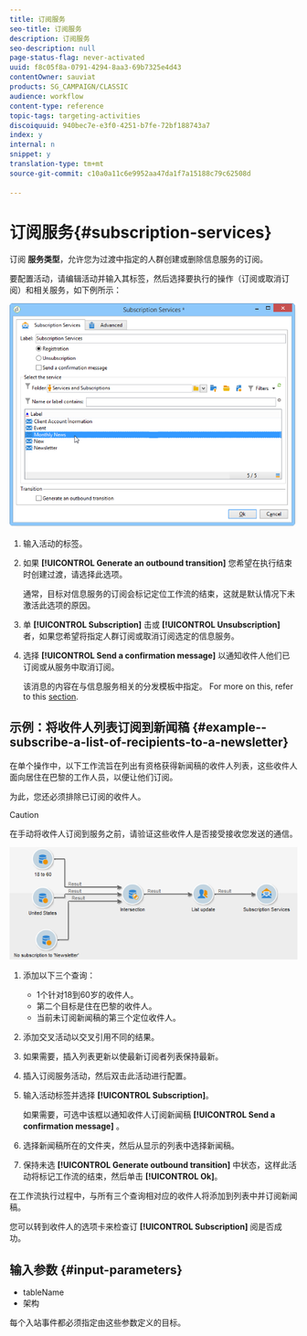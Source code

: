 ```yaml
---
title: 订阅服务
seo-title: 订阅服务
description: 订阅服务
seo-description: null
page-status-flag: never-activated
uuid: f8c05f8a-0791-4294-8aa3-69b7325e4d43
contentOwner: sauviat
products: SG_CAMPAIGN/CLASSIC
audience: workflow
content-type: reference
topic-tags: targeting-activities
discoiquuid: 940bec7e-e3f0-4251-b7fe-72bf188743a7
index: y
internal: n
snippet: y
translation-type: tm+mt
source-git-commit: c10a0a11c6e9952aa47da1f7a15188c79c62508d

---
```



# 订阅服务{#subscription-services}

订阅 **服务类型**，允许您为过渡中指定的人群创建或删除信息服务的订阅。

要配置活动，请编辑活动并输入其标签，然后选择要执行的操作（订阅或取消订阅）和相关服务，如下例所示：

![](assets/edit_service_inscription.png)

1. 输入活动的标签。
1. 如果 **[!UICONTROL Generate an outbound transition]** 您希望在执行结束时创建过渡，请选择此选项。

   通常，目标对信息服务的订阅会标记定位工作流的结束，这就是默认情况下未激活此选项的原因。

1. 单 **[!UICONTROL Subscription]** 击或 **[!UICONTROL Unsubscription]** 者，如果您希望将指定人群订阅或取消订阅选定的信息服务。
1. 选择 **[!UICONTROL Send a confirmation message]** 以通知收件人他们已订阅或从服务中取消订阅。

   该消息的内容在与信息服务相关的分发模板中指定。 For more on this, refer to this [section](../../delivery/using/managing-subscriptions.md).

## 示例：将收件人列表订阅到新闻稿 {#example--subscribe-a-list-of-recipients-to-a-newsletter}

在单个操作中，以下工作流旨在列出有资格获得新闻稿的收件人列表，这些收件人面向居住在巴黎的工作人员，以便让他们订阅。

为此，您还必须排除已订阅的收件人。

>[!CAUTION]
>
>在手动将收件人订阅到服务之前，请验证这些收件人是否接受接收您发送的通信。

![](assets/subscription_services_example.png)

1. 添加以下三个查询：

   * 1个针对18到60岁的收件人。
   * 第二个目标是住在巴黎的收件人。
   * 当前未订阅新闻稿的第三个定位收件人。

1. 添加交叉活动以交叉引用不同的结果。
1. 如果需要，插入列表更新以使最新订阅者列表保持最新。
1. 插入订阅服务活动，然后双击此活动进行配置。
1. 输入活动标签并选择 **[!UICONTROL Subscription]**。

   如果需要，可选中该框以通知收件人订阅新闻稿 **[!UICONTROL Send a confirmation message]** 。

1. 选择新闻稿所在的文件夹，然后从显示的列表中选择新闻稿。
1. 保持未选 **[!UICONTROL Generate outbound transition]** 中状态，这样此活动将标记工作流的结束，然后单击 **[!UICONTROL Ok]**。

在工作流执行过程中，与所有三个查询相对应的收件人将添加到列表中并订阅新闻稿。

您可以转到收件人的选项卡来检查订 **[!UICONTROL Subscription]** 阅是否成功。

## 输入参数 {#input-parameters}

* tableName
* 架构

每个入站事件都必须指定由这些参数定义的目标。
